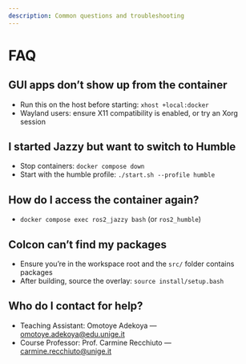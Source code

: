 ```yaml
---
description: Common questions and troubleshooting
---
```


# FAQ

## GUI apps don’t show up from the container

- Run this on the host before starting: `xhost +local:docker`
- Wayland users: ensure X11 compatibility is enabled, or try an Xorg session

## I started Jazzy but want to switch to Humble

- Stop containers: `docker compose down`
- Start with the humble profile: `./start.sh --profile humble`

## How do I access the container again?

- `docker compose exec ros2_jazzy bash` (or `ros2_humble`)

## Colcon can’t find my packages

- Ensure you’re in the workspace root and the `src/` folder contains packages
- After building, source the overlay: `source install/setup.bash`

## Who do I contact for help?

- Teaching Assistant: Omotoye Adekoya — omotoye.adekoya@edu.unige.it
- Course Professor: Prof. Carmine Recchiuto — carmine.recchiuto@unige.it
